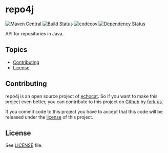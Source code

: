 # repo4j

[![Maven Central](https://maven-badges.herokuapp.com/maven-central/org.echocat.repo4j/repo4j/badge.svg)](https://maven-badges.herokuapp.com/maven-central/org.echocat.repo4j/repo4j)
[![Build Status](https://travis-ci.org/echocat/repo4j.svg?branch=master)](https://travis-ci.org/echocat/repo4j)
[![codecov](https://codecov.io/gh/echocat/repo4j/branch/master/graph/badge.svg)](https://codecov.io/gh/echocat/repo4j)
[![Dependency Status](https://www.versioneye.com/user/projects/todo/badge.svg?style=flat-square)](https://www.versioneye.com/user/projects/todo)

API for repositories in Java.

## Topics

* [Contributing](#contributing)
* [License](#license)

## Contributing

repo4j is an open source project of [echocat](https://echocat.org). So if you want to make this project even better, you can
contribute to this project on [Github](https://github.com/echocat/repo4j) by
[fork us](https://github.com/echocat/repo4j/fork).

If you commit code to this project you have to accept that this code will be released under the [license](#license) of this project.

## License

See [LICENSE](LICENSE) file.
